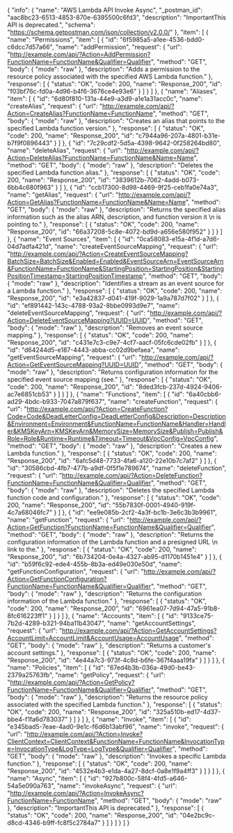 {
  "info": {
    "name": "AWS Lambda API Invoke Async",
    "_postman_id": "aac8bc23-6513-4853-870e-6395500c6fd3",
    "description": "ImportantThis API is deprecated.",
    "schema": "https://schema.getpostman.com/json/collection/v2.0.0/"
  },
  "item": [
    {
      "name": "Permissions",
      "item": [
        {
          "id": "6f5985a5-a1ee-4536-bdd0-c6dcc7d57a66",
          "name": "addPermission",
          "request": {
            "url": "http://example.com/api/?Action=AddPermission?FunctionName=FunctionName&Qualifier=Qualifier",
            "method": "GET",
            "body": {
              "mode": "raw"
            },
            "description": "Adds a permission to the resource policy associated with the specified AWS Lambda function."
          },
          "response": [
            {
              "status": "OK",
              "code": 200,
              "name": "Response_200",
              "id": "f03bf76c-fd0a-4d96-b4f6-3676ce4e93e6"
            }
          ]
        }
      ]
    },
    {
      "name": "Aliases",
      "item": [
        {
          "id": "6d80f810-131a-44e9-a3d9-a1e1a31acc0c",
          "name": "createAlias",
          "request": {
            "url": "http://example.com/api/?Action=CreateAlias?FunctionName=FunctionName",
            "method": "GET",
            "body": {
              "mode": "raw"
            },
            "description": "Creates an alias that points to the specified Lambda function version."
          },
          "response": [
            {
              "status": "OK",
              "code": 200,
              "name": "Response_200",
              "id": "c7944a96-207a-4801-b31e-b7f9f0896443"
            }
          ]
        },
        {
          "id": "7c29cdf2-5d5a-4398-9642-0f258264bd80",
          "name": "deleteAlias",
          "request": {
            "url": "http://example.com/api/?Action=DeleteAlias?FunctionName=FunctionName&Name=Name",
            "method": "GET",
            "body": {
              "mode": "raw"
            },
            "description": "Deletes the specified Lambda function alias."
          },
          "response": [
            {
              "status": "OK",
              "code": 200,
              "name": "Response_200",
              "id": "3839612b-7062-4add-b073-6bb4c680f963"
            }
          ]
        },
        {
          "id": "ccb17300-8d98-4469-9f25-ceb1fa0e74a3",
          "name": "getAlias",
          "request": {
            "url": "http://example.com/api/?Action=GetAlias?FunctionName=FunctionName&Name=Name",
            "method": "GET",
            "body": {
              "mode": "raw"
            },
            "description": "Returns the specified alias information such as the alias ARN, description, and function version it \n      is pointing to."
          },
          "response": [
            {
              "status": "OK",
              "code": 200,
              "name": "Response_200",
              "id": "66a37208-5c8e-4072-bd9d-a656e580f952"
            }
          ]
        }
      ]
    },
    {
      "name": "Event Sources",
      "item": [
        {
          "id": "0ca58083-e15a-4f1d-a7d6-04d7adfa421d",
          "name": "createEventSourceMapping",
          "request": {
            "url": "http://example.com/api/?Action=CreateEventSourceMapping?BatchSize=BatchSize&Enabled=Enabled&EventSourceArn=EventSourceArn&FunctionName=FunctionName&StartingPosition=StartingPosition&StartingPositionTimestamp=StartingPositionTimestamp",
            "method": "GET",
            "body": {
              "mode": "raw"
            },
            "description": "Identifies a stream as an event source for a Lambda function."
          },
          "response": [
            {
              "status": "OK",
              "code": 200,
              "name": "Response_200",
              "id": "e3a42837-d041-419f-9029-1a9a787d7f02"
            }
          ]
        },
        {
          "id": "ef891442-143c-4788-93a2-8bbe0993d9e7",
          "name": "deleteEventSourceMapping",
          "request": {
            "url": "http://example.com/api/?Action=DeleteEventSourceMapping?UUID=UUID",
            "method": "GET",
            "body": {
              "mode": "raw"
            },
            "description": "Removes an event source mapping."
          },
          "response": [
            {
              "status": "OK",
              "code": 200,
              "name": "Response_200",
              "id": "c431e7c3-c9e7-4cf7-aacf-05fc6cde02fb"
            }
          ]
        },
        {
          "id": "d64244d5-e187-4443-abba-cc02d9befaea",
          "name": "getEventSourceMapping",
          "request": {
            "url": "http://example.com/api/?Action=GetEventSourceMapping?UUID=UUID",
            "method": "GET",
            "body": {
              "mode": "raw"
            },
            "description": "Returns configuration information for the specified event source mapping (see."
          },
          "response": [
            {
              "status": "OK",
              "code": 200,
              "name": "Response_200",
              "id": "8ded3fcb-237d-4924-9406-ac7e6851cb53"
            }
          ]
        }
      ]
    },
    {
      "name": "Functions",
      "item": [
        {
          "id": "6a40cbb6-ad29-4bdc-b933-7047a879f637",
          "name": "createFunction",
          "request": {
            "url": "http://example.com/api/?Action=CreateFunction?Code=Code&DeadLetterConfig=DeadLetterConfig&Description=Description&Environment=Environment&FunctionName=FunctionName&Handler=Handler&KMSKeyArn=KMSKeyArn&MemorySize=MemorySize&Publish=Publish&Role=Role&Runtime=Runtime&Timeout=Timeout&VpcConfig=VpcConfig",
            "method": "GET",
            "body": {
              "mode": "raw"
            },
            "description": "Creates a new Lambda function."
          },
          "response": [
            {
              "status": "OK",
              "code": 200,
              "name": "Response_200",
              "id": "6afc5d48-7733-4fa6-a120-22e10b7c7af2"
            }
          ]
        },
        {
          "id": "30586cbd-4fb7-477b-a9df-0f5f1e789674",
          "name": "deleteFunction",
          "request": {
            "url": "http://example.com/api/?Action=DeleteFunction?FunctionName=FunctionName&Qualifier=Qualifier",
            "method": "GET",
            "body": {
              "mode": "raw"
            },
            "description": "Deletes the specified Lambda function code and configuration."
          },
          "response": [
            {
              "status": "OK",
              "code": 200,
              "name": "Response_200",
              "id": "55b7830f-0001-4940-919f-4c7a68046fc7"
            }
          ]
        },
        {
          "id": "ee9e085b-2cf2-4a3f-bc1b-3e6c3b3b9961",
          "name": "getFunction",
          "request": {
            "url": "http://example.com/api/?Action=GetFunction?FunctionName=FunctionName&Qualifier=Qualifier",
            "method": "GET",
            "body": {
              "mode": "raw"
            },
            "description": "Returns the configuration information of the Lambda function and a presigned URL \n      link to the."
          },
          "response": [
            {
              "status": "OK",
              "code": 200,
              "name": "Response_200",
              "id": "6b734204-0e4a-4327-ab95-d1170b1451e4"
            }
          ]
        },
        {
          "id": "b59f6c92-ede4-455b-8b3a-ed49e030e50d",
          "name": "getFunctionConfiguration",
          "request": {
            "url": "http://example.com/api/?Action=GetFunctionConfiguration?FunctionName=FunctionName&Qualifier=Qualifier",
            "method": "GET",
            "body": {
              "mode": "raw"
            },
            "description": "Returns the configuration information of the Lambda function."
          },
          "response": [
            {
              "status": "OK",
              "code": 200,
              "name": "Response_200",
              "id": "6961ea07-7d94-47a5-91b8-8fc616223ff1"
            }
          ]
        }
      ]
    },
    {
      "name": "Accounts",
      "item": [
        {
          "id": "9133ce75-7b2d-4289-b321-94ba11b43047",
          "name": "getAccountSettings",
          "request": {
            "url": "http://example.com/api/?Action=GetAccountSettings?AccountLimit=AccountLimit&AccountUsage=AccountUsage",
            "method": "GET",
            "body": {
              "mode": "raw"
            },
            "description": "Returns a customer's account settings."
          },
          "response": [
            {
              "status": "OK",
              "code": 200,
              "name": "Response_200",
              "id": "4e44a7c3-973f-4c8d-b6fe-367f4aaa19fa"
            }
          ]
        }
      ]
    },
    {
      "name": "Policies",
      "item": [
        {
          "id": "67ed4b3b-036a-49d0-be43-2379a25763fb",
          "name": "getPolicy",
          "request": {
            "url": "http://example.com/api/?Action=GetPolicy?FunctionName=FunctionName&Qualifier=Qualifier",
            "method": "GET",
            "body": {
              "mode": "raw"
            },
            "description": "Returns the resource policy associated with the specified Lambda function."
          },
          "response": [
            {
              "status": "OK",
              "code": 200,
              "name": "Response_200",
              "id": "325a510b-ed17-4d37-bbe4-f1fa6d783037"
            }
          ]
        }
      ]
    },
    {
      "name": "Invoke",
      "item": [
        {
          "id": "e345bad5-7eae-4ad0-9e1c-f6d6b13abf96",
          "name": "invoke",
          "request": {
            "url": "http://example.com/api/?Action=Invoke?ClientContext=ClientContext&FunctionName=FunctionName&InvocationType=InvocationType&LogType=LogType&Qualifier=Qualifier",
            "method": "GET",
            "body": {
              "mode": "raw"
            },
            "description": "Invokes a specific Lambda function."
          },
          "response": [
            {
              "status": "OK",
              "code": 200,
              "name": "Response_200",
              "id": "4532e4b3-e1da-4a27-8dcf-0a8e1f9a4ff3"
            }
          ]
        }
      ]
    },
    {
      "name": "Async",
      "item": [
        {
          "id": "927b800c-58f4-4fd5-a646-54a5e090a763",
          "name": "invokeAsync",
          "request": {
            "url": "http://example.com/api/?Action=InvokeAsync?FunctionName=FunctionName",
            "method": "GET",
            "body": {
              "mode": "raw"
            },
            "description": "ImportantThis API is deprecated."
          },
          "response": [
            {
              "status": "OK",
              "code": 200,
              "name": "Response_200",
              "id": "04e2bc9c-d8cd-4346-b9ff-fc8f5c2784a7"
            }
          ]
        }
      ]
    }
  ]
}